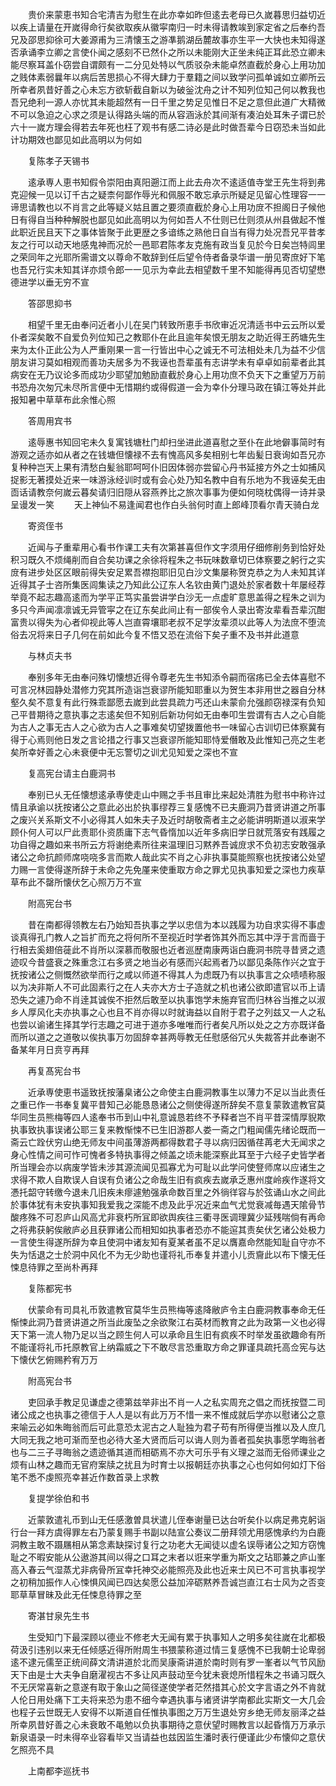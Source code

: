 <!-- { "loadSidebar": true } -->
　　贵价来蒙恵书知合宅清吉为慰生在此亦幸如昨但逺去老母已久嵗暮思归益切近以疾上请量在开嵗得命行矣欲取疾从徽寜南归一时未得请教竢到家定省之后奉约吾兄及邵思抑徐可大姜源甫为三清懐玉之游凖鹅湖岳麓故事亦生平一大快也未知得遂否承诵李立卿之言使仆闻之感刻不已然仆之所以未能刚大正坐未纯正耳此恐立卿未能尽察耳盖仆窃尝自谓颇有一二分见处特以气质驳杂未能卓然直截於身心上用功加之贱体素弱曩年以病后苦思损心不得大肆力于羣籍之间以致学问孤单诚如立卿所云所幸者夙昔好善之心未忘方欲斩截自新以为破釡沈舟之计不知列位知己何以教我也吾兄绝利一源人亦忧其未能超然有一日千里之势足见惟日不足之意但此道广大精微不可以急迫之心求之须是认得路头端的而从容涵泳於其间渐有凑泊处耳朱子谓已於六十一嵗方理会得若去年死也枉了观书有感二诗必是此时做吾辈今日窃恐未当如此计功期效也鄙见如此高明以为何如

　　复陈孝子天锡书

　　逺承専人恵书知假令崇阳由真阳遡江而上此去舟次不逺适值寺堂王先生将到弗克迎候一见以订千古之疑柰何鄙作辱光和佩服不敢忘承示所疑足见留心性理容一一谛思请教也以不肖言之此等疑义姑且置之要须直截於身心上用功庻不担阁日子候他日有得自当种种解脱也鄙见如此高明以为何如吾人不仕则已仕则须从州县做起不惟此职近民且天下之事体皆聚于此更歴之多谙练之熟他日自当有得力处况吾兄平昔孝友之行可以动天地感鬼神而况於一邑耶君陈孝友克施有政当复见於今日矣岂特闾里之荣同年之光耶所需谱文以尊命不敢辞到任后望令侍者备录华谱一册见寄庶好下笔也吾兄行实未知其详亦烦令郎一一见示为幸此去相望数千里不知能得再见否切望懋德进学以垂无穷不宣

　　答邵思抑书

　　相望千里无由奉问近者小儿在吴门转致所恵手书欣审近况清适书中云云所以爱仆者深矣敢不自爱负列位知己之教耶仆在此且逾年矣恨无朋友之助近得王菂塘先生来为太仆正此公为人严重刚果一言一行皆出中心之诚无不可法相处未几为益不少信朋友讲习莫如相观而善功夫居多为不我诬也吾辈虽有志讲学未有卓卓如前辈者此其病安在无乃议论多而成功少耶望加勉励直截於身心上用功庶不负天下之重望万万前书恐舟次匆冗未尽所言便中无惜期约或得假道一会为幸仆分理马政在镇江等处并此报知暑中草草布此余惟心照

　　答周用宾书

　　逺辱惠书知回宅未久复寓钱塘杜门却扫坐进此道喜慰之至仆在此地僻事简时有游观之适亦如从者之在钱塘但懐禄不去有愧高风多矣相别七年齿髪日衰询如吾兄亦复种种岂天上果有清愁白髪翁耶呵呵仆旧因体弱亦尝留心丹书延接方外之士如捕风捉影无著摸处近来一味游泳经训时或有会心处乃知名教中自有乐地为不我诬矣无由靣话请教奈何嵗云暮矣请归旧隠从容燕养比之旅次事事为便如何晓枕偶得一诗并录呈谩发一笑
　　天上神仙不易逢闻君也作白头翁何时直上郎峰顶看尔青天骑白龙

　　寄资侄书

　　近闻与子重辈用心看书作课工夫有次第甚喜但作文字须用仔细修削务到恰好处积习既久不烦绳削而自合矣功课之余徐将程朱之书玩味数章切已体察要之躬行之实庻有进步处区区眼前得失安足累吾襟抱耶旧见白沙文集屡称贺克恭之为人未知其详近得其子士咨所集医闾集读之乃知此公辽东人名钦由黄门退处於家者数十年屡经荐举竟不起志趣高逺而为学平正笃实虽尝讲学白沙无一点虚旷意思盖得之程朱之训为多只今声闻凛凛诚无异管寜之在辽东矣此间止有一部俟令人录出寄汝辈看吾辈沉酣富贵以得失为心者仰视此等人岂直霄壤耶老叔不足学汝辈须以此等人为法庶不堕流俗去况将来日子几何在前如此今复不悟又恐在流俗下矣子重不及书并此道意

　　与林贞夫书

　　奉别多年无由奉问殊切懐想近得令尊老先生书知添令嗣而宿疡已全去体喜慰不可言况林园静处潜修力究其所造诣岂衰谬所能知耶重以为贺生本非用世之器自分林壑久矣不意复有此行殊乖鄙愿去嵗到此尝具疏力丐还山未蒙俞允强颜窃禄深有负知己平昔期待之意执事之志逺矣但不知别后新功何如无由奉叩生尝谓有古人之心自能为古人之事无古人之心欲为古人之事难矣切望拨置他书一味留心古训切已体察冀有得于心焉则他日发之言论措之行事又岂衰谬所能知耶恃爱僭敢及此惟知己亮之生老矣所幸好善之心未衰便中无忘警切之训尤见知爱之深也不宣

　　复高宪台请主白鹿洞书

　　奉别已乆无任懐想逺承専使走山中赐之手书且审比来起处清胜为慰书中称许过情且承谕以抚按诸公之意此必出於执事缪荐三复感愧不已夫鹿洞乃昔贤讲道之所事之废兴关系斯文不小必得其人如朱夫子及近时胡敬斋者主之必能讲明斯道以淑来学顾仆何人可以尸此责耶仆资质庸下志气昏惰加以近年多病旧学日就荒落安有践履之功自得之趣如来书所云方将谢绝素所往来温理旧习黙养吾诚庻求不负初志安敢强承诸公之命抗颜师席哓哓多言而欺人哉此实不肖之心非执事莫能照察也抚按诸公处望力赐一言使得遂所辞于未命之先免厪来使重取方命之罪尤见执事知爱之深也力疾草草布此不罄所懐伏乞心照万万不宣

　　附高宪台书

　　昔在南都得领教左右乃始知吾执事之学以忠信为本以践履为功自求实得不事虚谈真得孔门教人之旨扩而充之将何所不至视近时学者饰其外而忘其中浮于言而啬于行相去奚翅倍蓰此不肖所以深慕而敬服也近者巡歴南康两诣白鹿洞书院寻昔贤之遗迹叹今昔盛衰之殊重念江右多贤之地当必有感而兴起焉者乃以鄙见条陈作兴之宜于抚按诸公之侧慨然欲举而行之咸以师道不得其人为虑既乃有以执事言之众啧啧称服以为决非斯人不可此固素行之在人夫亦大方士子造就之机也诸公欲即遣官以币上请恐失之遽乃命不肖逹其诚俟不拒然后敢至以执事饱学未施弃官而归林谷当推之以淑乡人厚风化夫亦执事之心也且不肖亦得以时就诲益以自附于君子之列兹又一人之私也尝以谕诸生择其学行志趣之可进于道亦多唯唯而行者矣凡所以处之之方亦既详备而所以道之之道敬以俟执事万勿固辞幸甚两辱教无任慰感俗冗乆失裁答并此奉谢不备某年月日贲亨再拜

　　再复髙宪台书

　　近承専使恵书遥致抚按藩臬诸公之命使主白鹿洞教事生以薄力不足以当此责任之重已作一书奉复冀平昔知己必能恳恳诸公之侧使得遂所辞矣不意复蒙敦遣教官莫华同生员熊梅等四人逺奉书币到山中礼意诚恳若终不予释者岂不肖平昔深情厚貎欺执事致执事误诸公耶三复来教惭悚不已生旧游郡人娄一斋之门粗闻儒先绪论既而一斋云亡跧伏穷山绝无师友中间虽薄游两都得数君子寻以病归因循荏苒老大无闻求之身心性情之间可怍可愧者多特执事得之倾盖之顷未能深察此耳至于六经子史皆学者所当理会亦以病废学皆未涉其源流闻见孤寡尤为可耻以此学问使豋师席以应诸生之求得不欺人自欺误人自误有负诸公之命哉生旧有疯疾去嵗承乏惠州度岭疾作遂将文慿托韶守转缴今退未几旧疾未瘳遽勉强承命数百里之外徜徉容与於弦诵山水之间此於事体犹有未安执事知我爱我之深能不虑及此乎况近来血气尤觉衰减毎遇天隂骨节酸疼殊不可忍庐山风高尤非衰朽所冝即欲舆疾往三衢寻医调理冀少延残喘倘有再命之将弗获躬俟敝庐必且获罪诸公而相知如执事者恐亦不能逭其责矣伏乞诸公处极力一言使生得遂所辞为幸且使洞中诸友知有夏某者虽不足以膺嘉命然能知耻自守亦不失为恬退之士於洞中风化不为无少助也谨将礼币奉复并遣小儿贡齎此以布下懐无任悚息待罪之至尚朴再拜

　　复陈都宪书

　　伏蒙命有司具礼币敦遣教官莫华生员熊梅等逺降敝庐令主白鹿洞教事奉命无任惭悚此洞乃昔贤讲道之所当此废坠之余欲聚江右英材而教育之此为政第一义也必得天下第一流人物乃足以当之顾生何人可以承命且生旧有疯疾不时举发虽欲趣命有所不能谨将礼币托原教官上纳霜威之下不敢尽言恐重取方命之罪谨具疏托高佥宪与达下懐伏乞俯赐矜宥万万

　　附高宪台书

　　吏回承手教足见谦虚之德第兹举非出不肖一人之私实周充之倡之而抚按暨二司诸公成之也执事之德信于人人是以有此万万不惜一来不惟成就后学亦以慰诸公之意来喻云必如朱晦翁而后可此意恐太泥古之人耻独为君子苟有所得便当推以及人庶几大同无我之地可渐而至也必待大圣大贤而后可以诲人则为善者孤矣执事愿学晦翁者也与二三子寻晦翁之遗迹循其道而相砺焉不亦大可乐乎有义理之滋而无俗师课业之烦有山林之趣而无官府案牍之扰且为时育士以报朝廷亦执事之心也何如何如灯下俗笔不悉不虔照亮幸甚近作数首录上求教

　　复提学徐伯和书

　　近蒙敦遣礼币到山无任感激曽具状遣儿侄奉谢量已达台听矣仆以病足弗克躬诣行台一拜方虞得罪左右乃蒙复赐手书副以陆宣公奏议二册拜领尤用感愧承约为白鹿洞教主敢不蹑屩相从第念素缺探讨复行之功老大无闻徒以虚名误辱诸公之知方窃愧耻之不暇安能从公遨游其间以得之口耳之末者以诳来学重为斯文之玷耶兼之庐山峯高入春云气湿蒸尤非病骨所冝幸托神交必能照亮及此也近来士风已不可言执事视学之初稍加振作人心悚惧风闻已四达矣愿公益加淬砺黙养吾诚岂直江右士风为之否变耶草草冒昧及此无任悚息待罪之至

　　寄湛甘泉先生书

　　生受知门下最深顾以德业不修老大无闻有累于执事知人之明多矣往嵗在北都极荷汲引违别以来无任倾感近得所附周生书猥蒙称道过情三复感愧不已我朝士论卑弱逺不逮元儒至正统间薛文清讲道於北而吴康斋讲道於南时则有罗一峯者以气节风励天下由是士大夫争自磨濯视古不多让风声鼓动至今犹未衰熄所惜程朱之书诵习既久不无厌常喜新之意遂有取于象山之简径遂使学者茫然措其心於文字言语之外不肯就人伦日用处痛下工夫将来恐为患不细今幸遇执事与诸贤讲学南都此实斯文一大几会也程子云世既无人安得不以斯道自任惟执事图之万万生退处穷乡绝无师友丽泽之益所幸夙昔好善之心未衰敢不黾勉以负执事期待之意伏望时赐教言以起昏惰万万承示新泉语录一时未得卒业容看毕又当请益也兹因监生潘时表行便谨此少布懐仰之意伏乞照亮不具

　　上南都李巡抚书

